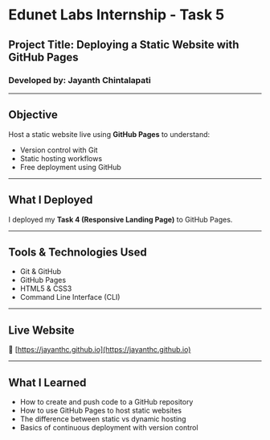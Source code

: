 # Edunet Labs Internship - Task 5

## Project Title: Deploying a Static Website with GitHub Pages

### Developed by: Jayanth Chintalapati

---

## Objective

Host a static website live using **GitHub Pages** to understand:
- Version control with Git
- Static hosting workflows
- Free deployment using GitHub

---

## What I Deployed

I deployed my **Task 4 (Responsive Landing Page)** to GitHub Pages.

---

## Tools & Technologies Used

- Git & GitHub
- GitHub Pages
- HTML5 & CSS3
- Command Line Interface (CLI)

---

## Live Website

🔗 [https://jayanthc.github.io](https://jayanthc.github.io)

---

## What I Learned

- How to create and push code to a GitHub repository
- How to use GitHub Pages to host static websites
- The difference between static vs dynamic hosting
- Basics of continuous deployment with version control
